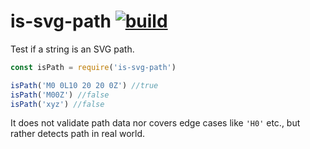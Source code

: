 # is-svg-path [![build](https://travis-ci.org/dfcreative/is-svg-path.svg?branch=master)](https://travis-ci.org/dfcreative/is-svg-path)

Test if a string is an SVG path.

```js
const isPath = require('is-svg-path')

isPath('M0 0L10 20 20 0Z') //true
isPath('M00Z') //false
isPath('xyz') //false
```

It does not validate path data nor covers edge cases like `'H0'` etc., but rather detects path in real world.
